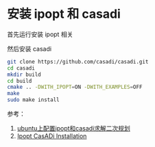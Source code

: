 # 安装 ipopt 和 casadi

首先运行安装 ipopt 相关

然后安装 casadi

```bash
git clone https://github.com/casadi/casadi.git
cd casadi
mkdir build
cd build
cmake .. -DWITH_IPOPT=ON -DWITH_EXAMPLES=OFF
make
sudo make install
```

参考：

1. [ubuntu上配置ipopt和casadi求解二次规划](https://seashore.top/Blog_ButterFly/2024/09/23/ubuntu%E4%B8%8A%E9%85%8D%E7%BD%AEipopt%E5%92%8Ccasadi%E6%B1%82%E8%A7%A3%E4%BA%8C%E6%AC%A1%E8%A7%84%E5%88%92/)
2. [Ipopt CasADi Installation](https://github.com/Hydrogen2000/Ipopt-CasADi-Installation)



